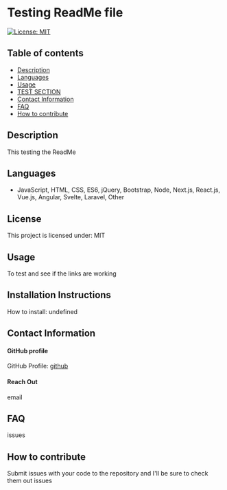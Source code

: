
# **Testing ReadMe file**

[![License: MIT](https://img.shields.io/badge/License-MIT-yellow.svg)](https://opensource.org/licenses/MIT)

## **Table of contents**
- [Description](#Description)
- [Languages](#Languages)
- [Usage](#Usage)
- [TEST SECTION](#Installation)
- [Contact Information](#Contact)
- [FAQ](#FAQ)
- [How to contribute](#Howtocontribute)

## **Description**
This testing the ReadMe

## **Languages**
-  JavaScript, HTML, CSS, ES6, jQuery, Bootstrap, Node, Next.js, React.js, Vue.js, Angular, Svelte, Laravel, Other 


## **License**
This project is licensed under: MIT

## **Usage**
To test and see if the links are working

## **Installation Instructions**

How to install: 
undefined

## **Contact Information**

#### GitHub profile
GitHub Profile:
[github](https://github.com/github)

#### Reach Out
email

## **FAQ**
issues

## **How to contribute**
Submit issues with your code to the repository and I'll be sure to check them out 
issues
    